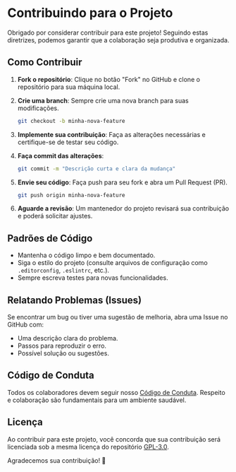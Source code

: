 # Contribuindo para o Projeto

Obrigado por considerar contribuir para este projeto! Seguindo estas diretrizes, podemos garantir que a colaboração seja produtiva e organizada.


## Como Contribuir

1. **Fork o repositório**: Clique no botão "Fork" no GitHub e clone o repositório para sua máquina local.

2. **Crie uma branch**: Sempre crie uma nova branch para suas modificações.

   ```bash
   git checkout -b minha-nova-feature
   ```

3. **Implemente sua contribuição**: Faça as alterações necessárias e certifique-se de testar seu código.

4. **Faça commit das alterações**:

   ```bash
   git commit -m "Descrição curta e clara da mudança"
   ```

5. **Envie seu código**: Faça push para seu fork e abra um Pull Request (PR).

   ```bash
   git push origin minha-nova-feature
   ```

6. **Aguarde a revisão**: Um mantenedor do projeto revisará sua contribuição e poderá solicitar ajustes.


## Padrões de Código

- Mantenha o código limpo e bem documentado.
- Siga o estilo do projeto (consulte arquivos de configuração como `.editorconfig`, `.eslintrc`, etc.).
- Sempre escreva testes para novas funcionalidades.


## Relatando Problemas (Issues)

Se encontrar um bug ou tiver uma sugestão de melhoria, abra uma Issue no GitHub com:

- Uma descrição clara do problema.
- Passos para reproduzir o erro.
- Possível solução ou sugestões.


## Código de Conduta

Todos os colaboradores devem seguir nosso [Código de Conduta](CODE_OF_CONDUCT.md). Respeito e colaboração são fundamentais para um ambiente saudável.


## Licença

Ao contribuir para este projeto, você concorda que sua contribuição será licenciada sob a mesma licença do repositório [GPL-3.0](./LICENSE).

Agradecemos sua contribuição! 🚀

